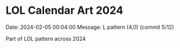 # LOL Calendar Art 2024

Date: 2024-02-05 00:04:00
Message: L pattern (4,0) (commit 5/12)

Part of LOL pattern across 2024

